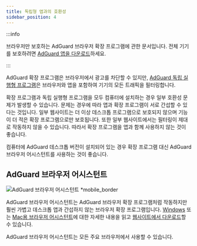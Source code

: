 ```yaml
---
title: 독립형 앱과의 호환성
sidebar_position: 4
---
```


:::info

브라우저만 보호하는 AdGuard 브라우저 확장 프로그램에 관한 문서입니다. 전체 기기를 보호하려면 [AdGuard 앱을 다운로드](https://agrd.io/download-kb-adblock)하세요.

:::

AdGuard 확장 프로그램은 브라우저에서 광고를 차단할 수 있지만, [AdGuard 독립 실행형 프로그램](/adguard-browser-extension/comparison-standalone)은 브라우저와 앱을 포함하여 기기의 모든 트래픽을 필터링합니다.

확장 프로그램과 독립 실행형 프로그램을 모두 컴퓨터에 설치하는 경우 일부 호환성 문제가 발생할 수 있습니다. 문제는 경우에 따라 앱과 확장 프로그램이 서로 간섭할 수 있다는 것입니다. 일부 웹사이트는 더 이상 데스크톱 프로그램으로 보호되지 않으며 기능이 더 적은 확장 프로그램으로만 보호됩니다. 또한 일부 웹사이트에서는 필터링이 제대로 작동하지 않을 수 있습니다. 따라서 확장 프로그램을 앱과 함께 사용하지 않는 것이 좋습니다.

컴퓨터에 AdGuard 데스크톱 버전이 설치되어 있는 경우 확장 프로그램 대신 AdGuard 브라우저 어시스턴트를 사용하는 것이 좋습니다.

## AdGuard 브라우저 어시스턴트

![AdGuard 브라우저 어시스턴트 \*mobile\_border](https://cdn.adtidy.org/content/kb/ad_blocker/browser_extension/ad_blocker_browser_extension_assistant.png)

AdGuard 브라우저 어시스턴트는 AdGuard 브라우저 확장 프로그램처럼 작동하지만 훨씬 가볍고 데스크톱 앱과 간섭하지 않는 브라우저 확장 프로그램입니다. [Windows](/adguard-for-windows/browser-assistant) 또는 [Mac용 브라우저 어시스턴트](/adguard-for-mac/features/browser-assistant)에 대한 자세한 내용을 읽고 [웹사이트에서 다운로드](https://adguard.com/adguard-assistant/overview.html)할 수 있습니다.

AdGuard 브라우저 어시스턴트는 모든 주요 브라우저에서 사용할 수 있습니다.
